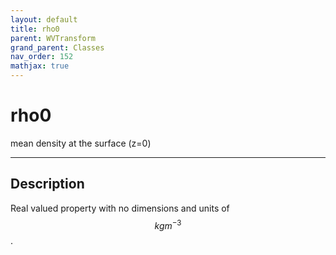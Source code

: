 ```yaml
---
layout: default
title: rho0
parent: WVTransform
grand_parent: Classes
nav_order: 152
mathjax: true
---
```


#  rho0

mean density at the surface (z=0)


---

## Description
Real valued property with no dimensions and units of $$kg m^{-3}$$.

